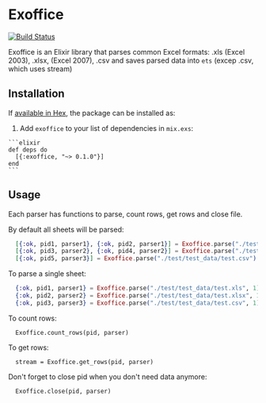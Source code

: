 # Exoffice

[![Build Status](https://travis-ci.org/AlexKovalevych/exoffice.svg?branch=master)](https://travis-ci.org/AlexKovalevych/exoffice)

Exoffice is an Elixir library that parses common Excel formats: .xls (Excel 2003), .xlsx, (Excel 2007), .csv and saves parsed data into `ets` (excep .csv, which uses stream)

## Installation

If [available in Hex](https://hex.pm/docs/publish), the package can be installed as:

  1. Add `exoffice` to your list of dependencies in `mix.exs`:

    ```elixir
    def deps do
      [{:exoffice, "~> 0.1.0"}]
    end
    ```

## Usage

Each parser has functions to parse, count rows, get rows and close file.

By default all sheets will be parsed:

```elixir
  [{:ok, pid1, parser1}, {:ok, pid2, parser1}] = Exoffice.parse("./test/test_data/test.xls")
  [{:ok, pid3, parser2}, {:ok, pid4, parser2}] = Exoffice.parse("./test/test_data/test.xlsx")
  [{:ok, pid5, parser3}] = Exoffice.parse("./test/test_data/test.csv")
```

To parse a single sheet:

```elixir
  {:ok, pid1, parser1} = Exoffice.parse("./test/test_data/test.xls", 1)
  {:ok, pid2, parser2} = Exoffice.parse("./test/test_data/test.xlsx", 1)
  {:ok, pid3, parser3} = Exoffice.parse("./test/test_data/test.csv", 1)
```

To count rows:

```
  Exoffice.count_rows(pid, parser)
```

To get rows:

```
  stream = Exoffice.get_rows(pid, parser)
```

Don't forget to close pid when you don't need data anymore:

```
  Exoffice.close(pid, parser)
```
